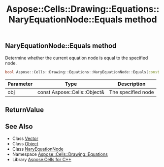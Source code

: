 ﻿---
title: Aspose::Cells::Drawing::Equations::NaryEquationNode::Equals method
linktitle: Equals
second_title: Aspose.Cells for C++ API Reference
description: 'Aspose::Cells::Drawing::Equations::NaryEquationNode::Equals method. Determine whether the current equation node is equal to the specified node in C++.'
type: docs
weight: 1800
url: /cpp/aspose.cells.drawing.equations/naryequationnode/equals/
---
## NaryEquationNode::Equals method


Determine whether the current equation node is equal to the specified node.

```cpp
bool Aspose::Cells::Drawing::Equations::NaryEquationNode::Equals(const Aspose::Cells::Object &obj)
```


| Parameter | Type | Description |
| --- | --- | --- |
| obj | const Aspose::Cells::Object\& | The specified node |

## ReturnValue



## See Also

* Class [Vector](../../../aspose.cells/vector/)
* Class [Object](../../../aspose.cells/object/)
* Class [NaryEquationNode](../)
* Namespace [Aspose::Cells::Drawing::Equations](../../)
* Library [Aspose.Cells for C++](../../../)
